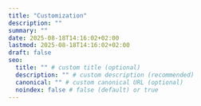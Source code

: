 ```yaml
---
title: "Customization"
description: ""
summary: ""
date: 2025-08-18T14:16:02+02:00
lastmod: 2025-08-18T14:16:02+02:00
draft: false
seo:
  title: "" # custom title (optional)
  description: "" # custom description (recommended)
  canonical: "" # custom canonical URL (optional)
  noindex: false # false (default) or true
---
```

